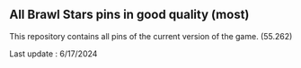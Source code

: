 ## All Brawl Stars pins in good quality (most)

This repository contains all pins of the current version of the game. (55.262)

Last update : 6/17/2024
